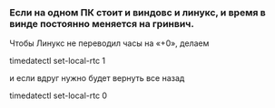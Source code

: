 ### Если на одном ПК стоит и виндовс и линукс, и время в винде постоянно меняется на гринвич.
Чтобы Линукс не переводил часы на «+0», делаем

   timedatectl set-local-rtc 1
   
и если вдруг нужно будет вернуть все назад

   timedatectl set-local-rtc 0
